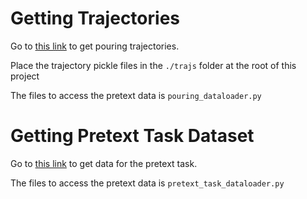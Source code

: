 # Getting Trajectories

Go to [this link](https://drive.google.com/drive/folders/1Zm4u-kaTnvkoQ1pWkKsCA80pFGZPQxwy?usp=sharing) to get pouring trajectories.

Place the trajectory pickle files in the ```./trajs``` folder at the root of this project

The files to access the pretext data is ```pouring_dataloader.py```

# Getting Pretext Task Dataset

Go to [this link](https://drive.google.com/drive/folders/1XDeOF_zGl4GVvH0oMIhB6Caw4-pv3YcZ?usp=sharing) to get data for the pretext task.

The files to access the pretext data is ```pretext_task_dataloader.py```